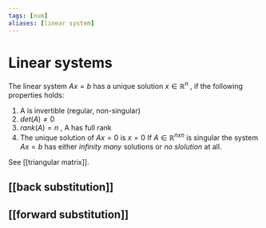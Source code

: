 ```yaml
---
tags: [num]
aliases: [linear system]
---
```

# Linear systems

The linear system $Ax = b$ has a unique solution $x \in \mathbb{R}^{n}$ , if the following properties holds:
1. A is invertible (regular, non-singular)
2. $det(A) \neq 0$
3. $rank(A) = n$ , A has full rank
4. The unique solution of $Ax = 0$ is $x=0$
If $A \in \mathbb{R}^{nxn}$ is singular the system $Ax=b$ has either *infinity many* solutions or *no slolution* at all.

See [[triangular matrix]].

## [[back substitution]]


## [[forward substitution]]
